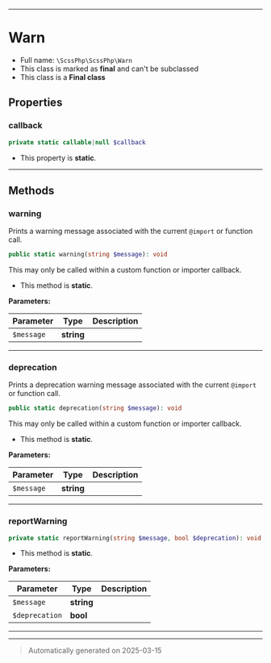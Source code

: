 ***

# Warn





* Full name: `\ScssPhp\ScssPhp\Warn`
* This class is marked as **final** and can't be subclassed
* This class is a **Final class**



## Properties


### callback



```php
private static callable|null $callback
```



* This property is **static**.


***

## Methods


### warning

Prints a warning message associated with the current `@import` or function call.

```php
public static warning(string $message): void
```

This may only be called within a custom function or importer callback.

* This method is **static**.




**Parameters:**

| Parameter | Type | Description |
|-----------|------|-------------|
| `$message` | **string** |  |





***

### deprecation

Prints a deprecation warning message associated with the current `@import` or function call.

```php
public static deprecation(string $message): void
```

This may only be called within a custom function or importer callback.

* This method is **static**.




**Parameters:**

| Parameter | Type | Description |
|-----------|------|-------------|
| `$message` | **string** |  |





***

### reportWarning



```php
private static reportWarning(string $message, bool $deprecation): void
```



* This method is **static**.




**Parameters:**

| Parameter | Type | Description |
|-----------|------|-------------|
| `$message` | **string** |  |
| `$deprecation` | **bool** |  |





***


***
> Automatically generated on 2025-03-15
